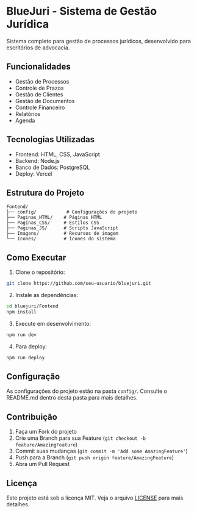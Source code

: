 # BlueJuri - Sistema de Gestão Jurídica

Sistema completo para gestão de processos jurídicos, desenvolvido para escritórios de advocacia.

## Funcionalidades

- Gestão de Processos
- Controle de Prazos
- Gestão de Clientes
- Gestão de Documentos
- Controle Financeiro
- Relatórios
- Agenda

## Tecnologias Utilizadas

- Frontend: HTML, CSS, JavaScript
- Backend: Node.js
- Banco de Dados: PostgreSQL
- Deploy: Vercel

## Estrutura do Projeto

```
Fontend/
├── config/           # Configurações do projeto
├── Paginas_HTML/    # Páginas HTML
├── Paginas_CSS/     # Estilos CSS
├── Paginas_JS/      # Scripts JavaScript
├── Imagens/         # Recursos de imagem
└── Icones/          # Ícones do sistema
```

## Como Executar

1. Clone o repositório:
```bash
git clone https://github.com/seu-usuario/bluejuri.git
```

2. Instale as dependências:
```bash
cd bluejuri/Fontend
npm install
```

3. Execute em desenvolvimento:
```bash
npm run dev
```

4. Para deploy:
```bash
npm run deploy
```

## Configuração

As configurações do projeto estão na pasta `config/`. Consulte o README.md dentro desta pasta para mais detalhes.

## Contribuição

1. Faça um Fork do projeto
2. Crie uma Branch para sua Feature (`git checkout -b feature/AmazingFeature`)
3. Commit suas mudanças (`git commit -m 'Add some AmazingFeature'`)
4. Push para a Branch (`git push origin feature/AmazingFeature`)
5. Abra um Pull Request

## Licença

Este projeto está sob a licença MIT. Veja o arquivo [LICENSE](LICENSE) para mais detalhes. 